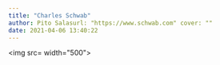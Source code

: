 ```yaml
---
title: "Charles Schwab"
author: Pito Salasurl: "https://www.schwab.com" cover: "" 
date: 2021-04-06 13:40:22
---
```

<img src= width="500">


